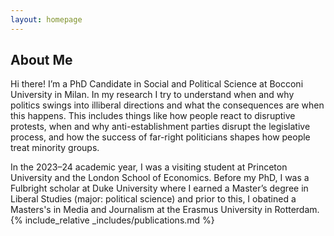 ```yaml
---
layout: homepage
---
```


## About Me

Hi there! I’m a PhD Candidate in Social and Political Science at Bocconi University in Milan. In my research I try to understand when and why politics swings into illiberal directions and what the consequences are when this happens. This includes things like how people react to disruptive protests, when and why anti-establishment parties disrupt the legislative process, and how the success of far-right politicians shapes how people treat minority groups.

In the 2023–24 academic year, I was a visiting student at Princeton University and the London School of Economics.  Before my PhD, I was a Fulbright scholar at Duke University where I earned a Master’s degree in Liberal Studies (major: political science) and prior to this, I obatined a Masters's in Media and Journalism at the Erasmus University in Rotterdam. 
{% include_relative _includes/publications.md %}
